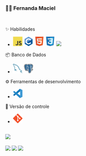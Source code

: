 ### 👩‍💻 Fernanda Maciel 
<br>

 ✨ Habilidades
 <br>
- <img height="30" src="https://raw.githubusercontent.com/devicons/devicon/master/icons/javascript/javascript-original.svg"> <img height="30" src="https://raw.githubusercontent.com/devicons/devicon/master/icons/c/c-original.svg"> <img height="30" src="https://raw.githubusercontent.com/devicons/devicon/master/icons/html5/html5-original.svg"> <img height="30" src="https://raw.githubusercontent.com/devicons/devicon/master/icons/css3/css3-original.svg"> <img height="38" src="https://cdn.jsdelivr.net/gh/devicons/devicon/icons/java/java-original-wordmark.svg" />

📦 Banco de Dados
<br>
- <img height="30" src="https://raw.githubusercontent.com/devicons/devicon/master/icons/mysql/mysql-original.svg"> <img height="30" src="https://raw.githubusercontent.com/devicons/devicon/master/icons/postgresql/postgresql-original.svg">

 ⚙️ Ferramentas de desenvolvimento
 <br>
- <img height="30" src="https://raw.githubusercontent.com/devicons/devicon/master/icons/vscode/vscode-original.svg">

 📂 Versão de controle
 <br>
- <img height="30" src="https://raw.githubusercontent.com/devicons/devicon/master/icons/git/git-original.svg">
<br>

<div>

</div>
<a href="https://github.com/nandamsouza">
<img heigth="180em" src="https://github-readme-stats.vercel.app/api/top-langs/?username=nandamsouza&theme=blue-green">
<br><br>
<a href="mailto:fernandam1400@gmail.com"><img src="https://img.shields.io/badge/Gmail-D14836?style=for-the-badge&logo=gmail&logoColor=white" target="blank"></a>
<a href="https://www.instagram.com/nan_damaciel/?hl=pt-br"><img src="https://img.shields.io/badge/Instagram-E4405F?style=for-the-badge&logo=instagram&logoColor=white" target="blank"></a>
<a href="https://www.linkedin.com/in/fernanda-maciel-7305a8228/"><img src="https://img.shields.io/badge/LinkedIn-0077B5?style=for-the-badge&logo=linkedin&logoColor=white" target="blank"></a>
 
